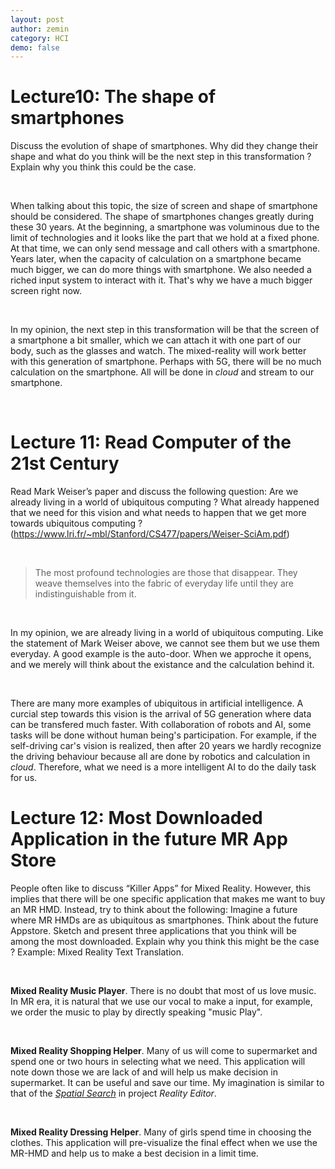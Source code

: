 ```yaml
---
layout: post
author: zemin 
category: HCI
demo: false 
---
```


# Lecture10: The shape of smartphones

Discuss the evolution of shape of smartphones. Why did they change their shape and what do you think will be the next step in this transformation ? Explain why you think this could be the case.

&nbsp;

When talking about this topic, the size of screen and shape of smartphone should be considered. The shape of smartphones changes greatly during these 30 years. At the beginning, a smartphone was voluminous due to the limit of technologies and it looks like the part that we hold at a fixed phone. At that time, we can only send message and call others with a smartphone. Years later, when the capacity of calculation on a smartphone became much bigger, we can do more things with smartphone. We also needed a riched input system to interact with it. That's why we have a much bigger screen right now.

&nbsp;

In my opinion, the next step in this transformation will be that the screen of a smartphone a bit smaller, which we can attach it with one part of our body, such as the glasses and watch. The mixed-reality will work better with this generation of smartphone. Perhaps with 5G, there will be no much calculation on the smartphone. All will be done in *cloud* and stream to our smartphone.

&nbsp;

# Lecture 11: Read Computer of the 21st Century

Read Mark Weiser’s paper and discuss the following question: Are we already living in a world of ubiquitous computing ? What already happened that we need for this vision and what needs to happen that we get more towards ubiquitous computing ? (https://www.lri.fr/~mbl/Stanford/CS477/papers/Weiser-SciAm.pdf)

&nbsp;

> The most profound technologies are those that disappear. They weave themselves into the fabric of everyday life until they are indistinguishable from it.

&nbsp;

In my opinion, we are already living in a world of ubiquitous computing. Like the statement of Mark Weiser above, we cannot see them but we use them everyday. A good example is the auto-door. When we approche it opens, and we merely will think about the existance and the calculation behind it.

&nbsp;

There are many more examples of ubiquitous in artificial intelligence. A curcial step towards this vision is the arrival of 5G generation where data can be transfered much faster. With collaboration of robots and AI, some tasks will be done without human being's participation. For example, if the self-driving car's vision is realized, then after 20 years we hardly recognize the driving behaviour because all are done by robotics and calculation in *cloud*. Therefore, what we need is a more intelligent AI to do the daily task for us.

# Lecture 12: Most Downloaded Application in the future MR App Store

People often like to discuss “Killer Apps” for Mixed Reality. However, this implies that there will be one specific application that makes me want to buy an MR HMD. Instead, try to think about the following: Imagine a future where MR HMDs are as ubiquitous as smartphones. Think about the future Appstore. Sketch and present three applications that you think will be among the most downloaded. Explain why you think this might be the case ? Example: Mixed Reality Text Translation.

&nbsp;

**Mixed Reality Music Player**. There is no doubt that most of us love music. In MR era, it is natural that we use our vocal to make a input, for example, we order the music to play by directly speaking "music Play". 

&nbsp;

**Mixed Reality Shopping Helper**. Many of us will come to supermarket and spend one or two hours in selecting what we need. This application will note down those we are lack of and will help us make decision in supermarket. It can be useful and save our time. My imagination is similar to that of the *[Spatial Search](https://vimeo.com/218675811)* in project *Reality Editor*.

&nbsp;

**Mixed Reality Dressing Helper**. Many of girls spend time in choosing the clothes. This application will pre-visualize the final effect when we use the MR-HMD and help us to make a best decision in a limit time.

&nbsp;

